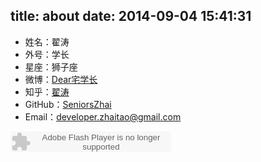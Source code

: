 title: about
date: 2014-09-04 15:41:31
---

- 姓名：翟涛
- 外号：学长
- 星座：狮子座
- 微博：[Dear宅学长](http://weibo.com/2292032577)
- 知乎：[翟涛](http://www.zhihu.com/people/zhai-tao)
- GitHub：[SeniorsZhai](https://github.com/seniorzhai)
- Email：<developer.zhaitao@gmail.com>

<embed src="http://www.xiami.com/widget/0_1773340641/singlePlayer.swf" type="application/x-shockwave-flash" width="257" height="33" wmode="transparent"></embed>
